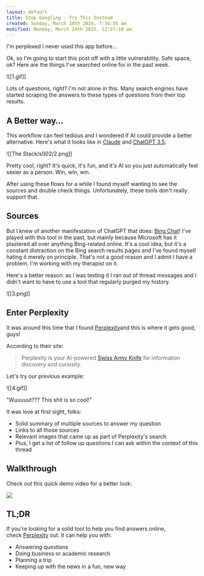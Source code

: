 ```yaml
---
layout: default
title: Stop Googling - Try This Instead
created: Sunday, March 10th 2024, 7:34:35 am
modified: Monday, March 24th 2025, 12:57:10 am
---
```


I'm perplexed I never used this app before...

Ok, so I'm going to start this post off with a little vulnerability. Safe space, ok? Here are the things I've searched online for in the past week.

![[1.gif]]

Lots of questions, right? I'm not alone in this. Many search engines have started scraping the answers to these types of questions from their top results.

## A Better way…

This workflow can feel tedious and I wondered if AI could provide a better alternative. Here's what it looks like in [Claude](https://claude.ai/) and [ChatGPT 3.5](https://chat.openai.com/).

![[The Stack/s002/2.png]]

Pretty cool, right? It's quick, it's fun, and it's AI so you just automatically feel sexier as a person. Win, win, win.

After using these flows for a while I found myself wanting to see the sources and double check things. Unfortunately, these tools don't really support that.

## Sources

But I knew of another manifestation of ChatGPT that does: [Bing Chat](https://www.bing.com/chat)! I've played with this tool in the past, but mainly because Microsoft has it plastered all over anything Bing-related online. It's a cool idea, but it's a constant distraction on the Bing search results pages and I've found myself hating it merely on principle. That's not a good reason and I admit I have a problem. I'm working with my therapist on it.

Here's a better reason: as I was testing it I ran out of thread messages and I didn't want to have to use a tool that regularly purged my history.

![[3.png]]

## Enter Perplexity

It was around this time that I found [Perplexity](https://blog.perplexity.ai/getting-started)and this is where it gets good, guys!

According to their site:

> Perplexity is your AI-powered [Swiss Army Knife](https://www.perplexity.ai/search/In-what-ways-sUDycgyPTwiTEgu2AWTpjQ?s=c) for information discovery and curiosity.

Let's try our previous example:

![[4.gif]]

"Wuuuuut??? This shit is so cool!"

It was love at first sight, folks:

* Solid summary of multiple sources to answer my question
* Links to all those sources
* Relevant images that came up as part of Perplexity's search
* Plus, I get a list of follow up questions I can ask within the context of this thread

## Walkthrough

Check out this quick demo video for a better look:

![](https://youtu.be/jB6rldgjYuw)

## TL;DR

If you're looking for a solid tool to help you find answers online, check [Perplexity](https://www.perplexity.ai/) out. It can help you with:

* Answering questions
* Doing business or academic research
* Planning a trip
* Keeping up with the news in a fun, new way
